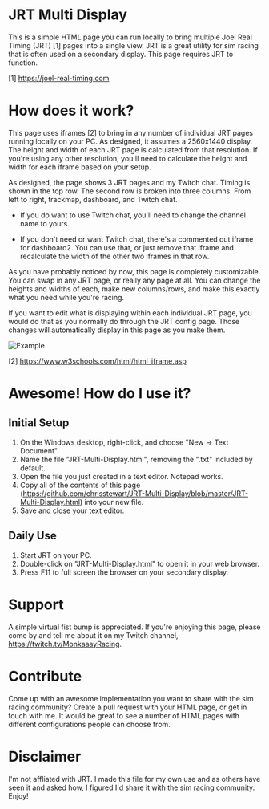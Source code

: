 # JRT Multi Display

This is a simple HTML page you can run locally to bring multiple Joel Real Timing (JRT) [1] pages into a single view.  JRT is a great utility for sim racing that is often used on a secondary display.  This page requires JRT to function.

[1] https://joel-real-timing.com

# How does it work?

This page uses iframes [2] to bring in any number of individual JRT pages running locally on your PC.  As designed, it assumes a 2560x1440 display.  The height and width of each JRT page is calculated from that resolution.  If you're using any other resolution, you'll need to calculate the height and width for each iframe based on your setup.

As designed, the page shows 3 JRT pages and my Twitch chat.  Timing is shown in the top row.  The second row is broken into three columns.  From left to right, trackmap, dashboard, and Twitch chat.

* If you do want to use Twitch chat, you'll need to change the channel name to yours.

* If you don't need or want Twitch chat, there's a commented out iframe for dashboard2.  You can use that, or just remove that iframe and recalculate the width of the other two iframes in that row.

As you have probably noticed by now, this page is completely customizable.  You can swap in any JRT page, or really any page at all.  You can change the heights and widths of each, make new columns/rows, and make this exactly what you need while you're racing.

If you want to edit what is displaying within each individual JRT page, you would do that as you normally do through the JRT config page.  Those changes will automatically display in this page as you make them.

![Example](https://i.imgur.com/QI9dtHQ.jpg)

[2] https://www.w3schools.com/html/html_iframe.asp

# Awesome!  How do I use it?

## Initial Setup

1) On the Windows desktop, right-click, and choose "New -> Text Document".
2) Name the file "JRT-Multi-Display.html", removing the ".txt" included by default.
3) Open the file you just created in a text editor.  Notepad works.
4) Copy all of the contents of this page (https://github.com/chrisstewart/JRT-Multi-Display/blob/master/JRT-Multi-Display.html) into your new file.
5) Save and close your text editor.

## Daily Use

1) Start JRT on your PC.
2) Double-click on "JRT-Multi-Display.html" to open it in your web browser.
3) Press F11 to full screen the browser on your secondary display.

# Support

A simple virtual fist bump is appreciated.  If you're enjoying this page, please come by and tell me about it on my Twitch channel, https://twitch.tv/MonkaaayRacing.

# Contribute

Come up with an awesome implementation you want to share with the sim racing community?  Create a pull request with your HTML page, or get in touch with me.  It would be great to see a number of HTML pages with different configurations people can choose from.

# Disclaimer

I'm not affliated with JRT.  I made this file for my own use and as others have seen it and asked how, I figured I'd share it with the sim racing community.  Enjoy!
